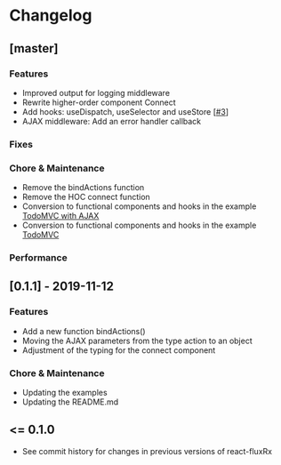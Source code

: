 # Changelog

## [master]

### Features

- Improved output for logging middleware
- Rewrite higher-order component Connect
- Add hooks: useDispatch, useSelector and useStore [[#3](https://github.com/kettil/react-fluxrx/issues/3)]
- AJAX middleware: Add an error handler callback

### Fixes

### Chore & Maintenance

- Remove the bindActions function
- Remove the HOC connect function
- Conversion to functional components and hooks in the example [TodoMVC with AJAX](./example/todomvc-ajax)
- Conversion to functional components and hooks in the example [TodoMVC](./example/todomvc)

### Performance

## [0.1.1] - 2019-11-12

### Features

- Add a new function bindActions()
- Moving the AJAX parameters from the type action to an object
- Adjustment of the typing for the connect component

### Chore & Maintenance

- Updating the examples
- Updating the README.md

## <= 0.1.0

- See commit history for changes in previous versions of react-fluxRx
